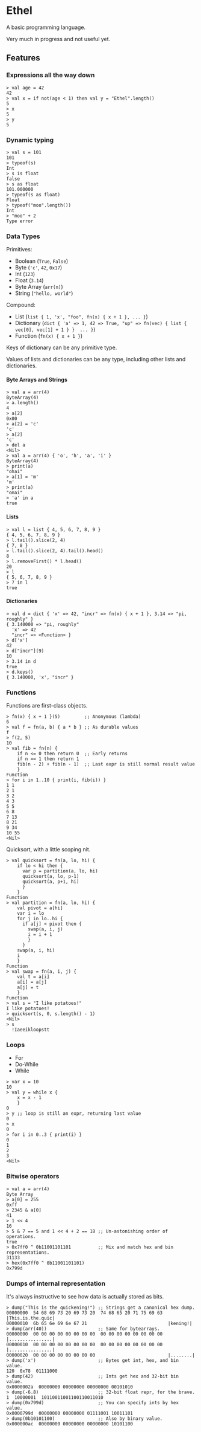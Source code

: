 # Ethel

A basic programming language.

Very much in progress and not useful yet.

## Features

### Expressions all the way down

```
> val age = 42
42
> val x = if not(age < 1) then val y = "Ethel".length()
5
> x
5
> y
5
```

### Dynamic typing

```
> val s = 101
101
> typeof(s)
Int
> s is float
false
> s as float
101.000000
> typeof(s as float)
Float
> typeof("moo".length())
Int
> "moo" + 2
Type error
```

### Data Types

Primitives:
- Boolean (`True`, `False`)
- Byte (`'c'`, `42`, `0x17`)
- Int (`123`)
- Float (`3.14`)
- Byte Array (`arr(n)`)
- String (`"hello, world"`)

Compound:
- List (`list { 1, 'x', "foo", fn(x) { x + 1 }, ... }`)
- Dictionary (`dict { 'a' => 1, 42 => True, "up" => fn(vec) { list { vec[0], vec[1] + 1 } }  ... }`)
- Function (`fn(x) { x + 1 }`)

Keys of dictionary can be any primitive type.

Values of lists and dictionaries can be any type, including other lists and dictionaries.

#### Byte Arrays and Strings

```
> val a = arr(4)
ByteArray(4)
> a.length()
4
> a[2]
0x00
> a[2] = 'c'
'c'
> a[2]
'c'
> del a
<Nil>
> val a = arr(4) { 'o', 'h', 'a', 'i' }
ByteArray(4)
> print(a)
"ohai"
> a[1] = 'm'
'm'
> print(a)
"omai"
> 'a' in a
true
```

#### Lists

```
> val l = list { 4, 5, 6, 7, 8, 9 }
{ 4, 5, 6, 7, 8, 9 }
> l.tail().slice(2, 4)
{ 7, 8 }
> l.tail().slice(2, 4).tail().head()
8
> l.removeFirst() * l.head()
20
> l
{ 5, 6, 7, 8, 9 }
> 7 in l
true
```

#### Dictionaries

```
> val d = dict { 'x' => 42, "incr" => fn(x) { x + 1 }, 3.14 => "pi, roughly" }
{ 3.140000 => "pi, roughly"
  'x' => 42
  "incr" => <Function> }
> d['x']
42
> d["incr"](9)
10
> 3.14 in d
true
> d.keys()
{ 3.140000, 'x', "incr" }
```

### Functions

Functions are first-class objects.

```
> fn(x) { x + 1 }(5)         ;; Anonymous (lambda)
6
> val f = fn(a, b) { a * b } ;; As durable values
f
> f(2, 5)
10
> val fib = fn(n) {
    if n <= 0 then return 0  ;; Early returns
    if n == 1 then return 1
    fib(n - 2) + fib(n - 1)  ;; Last expr is still normal result value
    }
Function
> for i in 1..10 { print(i, fib(i)) }
1 1
2 1
3 2
4 3
5 5
6 8
7 13
8 21
9 34
10 55
<Nil>
```

Quicksort, with a little scoping nit.

```
> val quicksort = fn(a, lo, hi) {
    if lo < hi then {
      var p = partition(a, lo, hi)
      quicksort(a, lo, p-1)
      quicksort(a, p+1, hi)
      }
    }
Function
> val partition = fn(a, lo, hi) {
    val pivot = a[hi]
    var i = lo
    for j in lo..hi {
      if a[j] < pivot then {
        swap(a, i, j)
        i = i + 1
        }
      }
    swap(a, i, hi)
    i
    }
Function
> val swap = fn(a, i, j) {
    val t = a[i]
    a[i] = a[j]
    a[j] = t
    }
Function
> val s = "I like potatoes!"
I like potatoes!
> quicksort(s, 0, s.length() - 1)
<Nil>
> s
  !Iaeeikloopstt
```

### Loops

- For
- Do-While
- While

```
> var x = 10
10
> val y = while x {
    x = x - 1
    }
0
> y ;; loop is still an expr, returning last value
0
> x
0
> for i in 0..3 { print(i) }
0
1
2
3
<Nil>
```

### Bitwise operators

```
> val a = arr(4)
Byte Array
> a[0] = 255
0xff
> 2345 & a[0]
41
> 1 << 4
16
> 5 & 7 == 5 and 1 << 4 + 2 == 18 ;; Un-astonishing order of operations.
true
> 0x7ff0 ^ 0b11001101101          ;; Mix and match hex and bin representations.
31133
> hex(0x7ff0 ^ 0b11001101101)
0x799d
```

### Dumps of internal representation

It's always instructive to see how data is actually stored as bits.

```
> dump("This is the quickening!") ;; Strings get a canonical hex dump.
00000000  54 68 69 73 20 69 73 20  74 68 65 20 71 75 69 63  |This.is.the.quic|
00000010  6b 65 6e 69 6e 67 21                              |kening!|
> dump(arr(40))                   ;; Same for bytearrays.
00000000  00 00 00 00 00 00 00 00  00 00 00 00 00 00 00 00  |................|
00000010  00 00 00 00 00 00 00 00  00 00 00 00 00 00 00 00  |................|
00000020  00 00 00 00 00 00 00 00                           |........|
> dump('x')                       ;; Bytes get int, hex, and bin value.
120  0x78  01111000
> dump(42)                        ;; Ints get hex and 32-bit bin value.
0x0000002a  00000000 00000000 00000000 00101010
> dump(-6.8)                      ;; 32-bit float repr, for the brave.
1  10000001  10110011001100110011010
> dump(0x799d)                    ;; You can specify ints by hex value.
0x0000799d  00000000 00000000 01111001 10011101
> dump(0b10101100)                ;; Also by binary value.
0x000000ac  00000000 00000000 00000000 10101100
```


